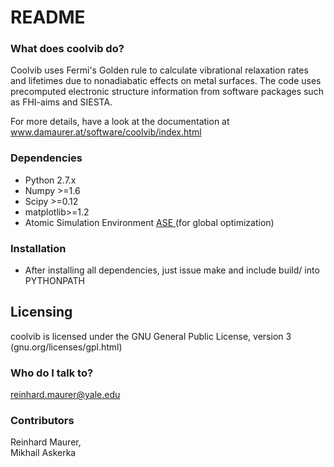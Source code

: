 # README #

### What does coolvib do? ###

Coolvib uses Fermi's Golden rule to calculate vibrational relaxation rates 
and lifetimes due to nonadiabatic effects on metal surfaces. The code uses 
precomputed electronic structure information from software packages such as 
FHI-aims and SIESTA.

For more details, have a look at the documentation at www.damaurer.at/software/coolvib/index.html

### Dependencies ###

* Python 2.7.x
* Numpy >=1.6
* Scipy >=0.12
* matplotlib>=1.2
* Atomic Simulation Environment [ ASE ](https://wiki.fysik.dtu.dk/ase/)
  (for global optimization)

### Installation ###

* After installing all dependencies, just issue make 
and include build/ into PYTHONPATH

## Licensing ##

coolvib is licensed under the GNU General Public License, version 3 (gnu.org/licenses/gpl.html)

### Who do I talk to? ###

reinhard.maurer@yale.edu

### Contributors ###
Reinhard Maurer,  
Mikhail Askerka
